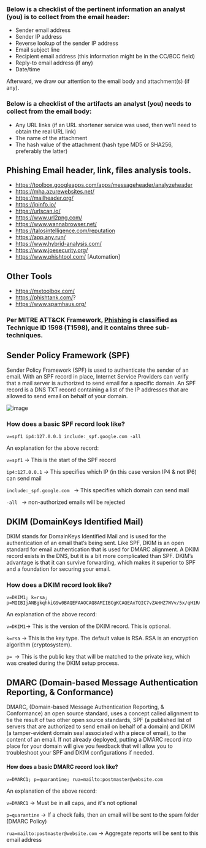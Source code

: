 ### Below is a checklist of the pertinent information an analyst (you) is to collect from the email header:
* Sender email address
* Sender IP address
* Reverse lookup of the sender IP address
* Email subject line
* Recipient email address (this information might be in the CC/BCC field)
* Reply-to email address (if any)
* Date/time

Afterward, we draw our attention to the email body and attachment(s) (if any).

### Below is a checklist of the artifacts an analyst (you) needs to collect from the email body:
* Any URL links (if an URL shortener service was used, then we'll need to obtain the real URL link)
* The name of the attachment
* The hash value of the attachment (hash type MD5 or SHA256, preferably the latter)

## Phishing Email header, link, files analysis tools. 
* https://toolbox.googleapps.com/apps/messageheader/analyzeheader
* https://mha.azurewebsites.net/
* https://mailheader.org/
* https://ipinfo.io/
* https://urlscan.io/
* https://www.url2png.com/
* https://www.wannabrowser.net/
* https://talosintelligence.com/reputation
* https://app.any.run/
* https://www.hybrid-analysis.com/
* https://www.joesecurity.org/
* https://www.phishtool.com/ [Automation]


## Other Tools
* https://mxtoolbox.com/
* https://phishtank.com/?
* https://www.spamhaus.org/


### Per MITRE ATT&CK Framework, [Phishing](https://attack.mitre.org/techniques/T1598/) is classified as Technique ID 1598 (T1598), and it contains three sub-techniques.

##  Sender Policy Framework (SPF)
Sender Policy Framework (SPF) is used to authenticate the sender of an email. With an SPF record in place, Internet Service Providers can verify that a mail server is authorized to send email for a specific domain. An SPF record is a DNS TXT record containing a list of the IP addresses that are allowed to send email on behalf of your domain.

![image](https://assets.tryhackme.com/additional/phishing4/dmarcian-spf.png)



### How does a basic SPF record look like?
```
v=spf1 ip4:127.0.0.1 include:_spf.google.com -all
```
An explanation for the above record:

``` v=spf1 ``` -> This is the start of the SPF record

``` ip4:127.0.0.1 ``` -> This specifies which IP (in this case version IP4 & not IP6) can send mail

```include:_spf.google.com ``` -> This specifies which domain can send mail

```-all ``` -> non-authorized emails will be rejected


## DKIM (DomainKeys Identified Mail)
DKIM stands for DomainKeys Identified Mail and is used for the authentication of an email that’s being sent. Like SPF, DKIM is an open standard for email authentication that is used for DMARC alignment. A DKIM record exists in the DNS, but it is a bit more complicated than SPF. DKIM’s advantage is that it can survive forwarding, which makes it superior to SPF and a foundation for securing your email.

### How does a DKIM record look like?
```
v=DKIM1; k=rsa; p=MIIBIjANBgkqhkiG9w0BAQEFAAOCAQ8AMIIBCgKCAQEAxTQIC7vZAHHZ7WVv/5x/qH1RAgMQI+y6Xtsn73rWOgeBQjHKbmIEIlgrebyWWFCXjmzIP0NYJrGehenmPWK5bF/TRDstbM8uVQCUWpoRAHzuhIxPSYW6k/w2+HdCECF2gnGmmw1cT6nHjfCyKGsM0On0HDvxP8I5YQIIlzNigP32n1hVnQP+UuInj0wLIdOBIWkHdnFewzGK2+qjF2wmEjx+vqHDnxdUTay5DfTGaqgA9AKjgXNjLEbKlEWvy0tj7UzQRHd24a5+2x/R4Pc7PF/y6OxAwYBZnEPO0sJwio4uqL9CYZcvaHGCLOIMwQmNTPMKGC9nt3PSjujfHUBX3wIDAQAB
```

An explanation of the above record:

``` v=DKIM1 ```-> This is the version of the DKIM record. This is optional. 

``` k=rsa ``` -> This is the key type. The default value is RSA. RSA is an encryption algorithm (cryptosystem).

```p= ```-> This is the public key that will be matched to the private key, which was created during the DKIM setup process. 

## DMARC (Domain-based  Message Authentication Reporting, & Conformance) 
DMARC, (Domain-based  Message Authentication Reporting, & Conformance) an open source standard, uses a concept called alignment to tie the result of two other open source standards, SPF (a published list of servers that are authorized to send email on behalf of a domain) and DKIM (a tamper-evident domain seal associated with a piece of email), to the content of an email. If not already deployed, putting a DMARC record into place for your domain will give you feedback that will allow you to troubleshoot your SPF and DKIM configurations if needed.

#### How does a basic DMARC record look like?
```
v=DMARC1; p=quarantine; rua=mailto:postmaster@website.com 
```

An explanation of the above record:

 ``` v=DMARC1 ``` -> Must be in all caps, and it's not optional

``` p=quarantine ``` -> If a check fails, then an email will be sent to the spam folder (DMARC Policy)

``` rua=mailto:postmaster@website.com ``` -> Aggregate reports will be sent to this email address


